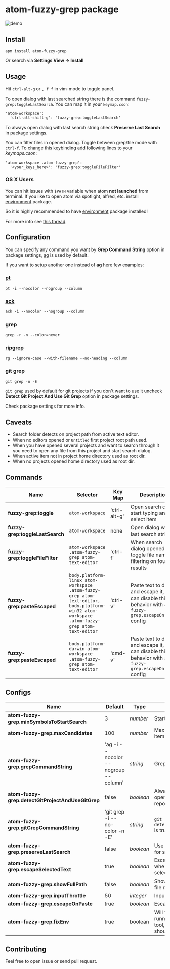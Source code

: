 # atom-fuzzy-grep package

![demo](https://raw.githubusercontent.com/geksilla/atom-fuzzy-grep/master/demo.gif)

## Install

    apm install atom-fuzzy-grep

Or search via __Settings View -> Install__

## Usage

Hit ```ctrl-alt-g``` or ```, f f``` in vim-mode to toggle panel.

To open dialog with last searched string there is the command ```fuzzy-grep:toggleLastSearch```. You can map it in your ```keymap.cson```:

```
'atom-workspace':
  'ctrl-alt-shift-g': 'fuzzy-grep:toggleLastSearch'
```

To always open dialog with last search string check **Preserve Last Search** in package settings.

You can filter files in opened dialog. Toggle between grep/file mode with ```ctrl-f```.
To change this keybinding add following lines to your *keymaps.cson*:

```
'atom-workspace .atom-fuzzy-grep':
  '<your_keys_here>': 'fuzzy-grep:toggleFileFilter'
```

### OS X Users

You can hit issues with `$PATH` variable when atom __not launched__ from terminal.
If you like to open atom via spotlight, alfred, etc. install [environment](https://atom.io/packages/environment) package.

So it is highly recommended to have [environment](https://atom.io/packages/environment) package installed!

For more info see [this thread](https://github.com/geksilla/atom-fuzzy-grep/issues/16).

## Configuration

You can specify any command you want by **Grep Command String** option in package settings,  [ag](https://github.com/ggreer/the_silver_searcher) is used by default.

If you want to setup another one instead of **ag** here few examples:

### [pt](https://github.com/monochromegane/the_platinum_searcher)

    pt -i --nocolor --nogroup --column

### [ack](https://github.com/petdance/ack2)

    ack -i --nocolor --nogroup --column

### grep

    grep -r -n --color=never

### [ripgrep](https://github.com/BurntSushi/ripgrep)

    rg --ignore-case --with-filename --no-heading --column

### git grep

    git grep -n -E

```git grep``` used by default for git projects if you don't want to use it uncheck **Detect Git Project And Use Git Grep** option in package settings.

Check package settings for more info.

## Caveats

* Search folder detects on project path from active text editor.
* When no editors opened or `Untitled` first project root path used.
* When you have opened several projects and want to search through it you need to open any file from this project and start search dialog.
* When active item not in project home directory used as root dir.
* When no projects opened home directory used as root dir.

## Commands

Name                            | Selector         | Key Map               | Description
--------------------------------|------------------|-----------------------|----------------------------------------------------------------------
__fuzzy-grep:toggle__           | `atom-workspace` | 'ctrl-alt-g' | Open search dialog start typing and select item
__fuzzy-grep:toggleLastSearch__ | `atom-workspace` | none                  | Open dialog with last search string
__fuzzy-grep:toggleFileFilter__ | `atom-workspace .atom-fuzzy-grep atom-text-editor` | 'ctrl-f'     | When search dialog opened toggle file name filtering on found results
__fuzzy-grep:pasteEscaped__ | `body.platform-linux atom-workspace .atom-fuzzy-grep atom-text-editor, body.platform-win32 atom-workspace .atom-fuzzy-grep atom-text-editor` | 'ctrl-v'     | Paste text to dialog and escape it, you can disable this behavior with `atom-fuzzy-grep.escapeOnPaste` config
__fuzzy-grep:pasteEscaped__ | `body.platform-darwin atom-workspace .atom-fuzzy-grep atom-text-editor` | 'cmd-v'     | Paste text to dialog and escape it, you can disable this behavior with `atom-fuzzy-grep.escapeOnPaste` config


## Configs

Name                                              | Default                              | Type      | Description
--------------------------------------------------|--------------------------------------|-----------|-----------------------------------------------------------------------------------
__atom-fuzzy-grep.minSymbolsToStartSearch__       | 3                                    | _number_  | Start search after N symbol
__atom-fuzzy-grep.maxCandidates__                 | 100                                  | _number_  | Maximum count of displayed items
__atom-fuzzy-grep.grepCommandString__             | 'ag -i --nocolor --nogroup --column' | _string_  | Grep command
__atom-fuzzy-grep.detectGitProjectAndUseGitGrep__ | false                                | _boolean_ | Always use `git grep` when opened project is a git repository
__atom-fuzzy-grep.gitGrepCommandString__          | 'git grep -i --no-color -n -E'       | _string_  | `git grep` command used when `detectGitProjectAndUseGitGrep` is true
__atom-fuzzy-grep.preserveLastSearch__            | false                                | _boolean_ | Use last search string as input for search dialog
__atom-fuzzy-grep.escapeSelectedText__            | true                                 | _boolean_ | Escape special characters when dialog opened with selected text
__atom-fuzzy-grep.showFullPath__                  | false                                | _boolean_ | Show full file path instead of file name
__atom-fuzzy-grep.inputThrottle__                 | 50                                   | _integer_ | Input throttle
__atom-fuzzy-grep.escapeOnPaste__                 | true                                 | _boolean_ | Escape pasted text
__atom-fuzzy-grep.fixEnv__                        | true                                 | boolean   | Will fix $PATH variable when running your favourite grep tool, environment package should be installed.


## Contributing

Feel free to open issue or send pull request.
